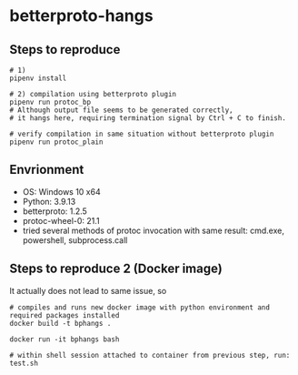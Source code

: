 # betterproto-hangs

## Steps to reproduce

```shell
# 1)
pipenv install

# 2) compilation using betterproto plugin
pipenv run protoc_bp
# Although output file seems to be generated correctly, 
# it hangs here, requiring termination signal by Ctrl + C to finish.

# verify compilation in same situation without betterproto plugin
pipenv run protoc_plain
```

## Envrionment

* OS: Windows 10 x64
* Python: 3.9.13
* betterproto: 1.2.5
* protoc-wheel-0: 21.1
* tried several methods of protoc invocation with same result: cmd.exe, powershell, subprocess.call


## Steps to reproduce 2 (Docker image)
It actually does not lead to same issue, so 

```shell
# compiles and runs new docker image with python environment and required packages installed
docker build -t bphangs .

docker run -it bphangs bash

# within shell session attached to container from previous step, run:
test.sh
```